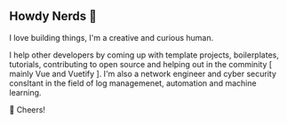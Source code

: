 ## Howdy Nerds 🖖

I love building things, I'm a creative and  curious human. 

I help other developers by coming up with template projects, boilerplates, tutorials, contributing to open source and helping out in the comminity [ mainly Vue and Vuetify ]. I'm also a network engineer and cyber security consltant in the field of log managemenet, automation and machine learning.

🥂 Cheers!
